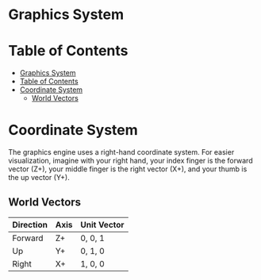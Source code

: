 # Graphics System

# Table of Contents
- [Graphics System](#graphics-system)
- [Table of Contents](#table-of-contents)
- [Coordinate System](#coordinate-system)
  - [World Vectors](#world-vectors)

# Coordinate System

The graphics engine uses a right-hand coordinate system. For easier visualization, imagine with your right hand, your index finger is the forward vector (Z+), your middle finger is the right vector (X+), and your thumb is the up vector (Y+).



## World Vectors
|Direction|Axis|Unit Vector|
|-|-|-|
|Forward  | Z+ | 0, 0, 1 |
|Up  | Y+ | 0, 1, 0 |
|Right | X+ | 1, 0, 0 |
